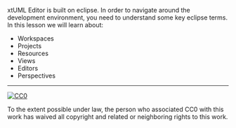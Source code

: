 xtUML Editor is built on eclipse.  In order to navigate around the development environment, you need to understand
some key eclipse terms.  In this lesson we will learn about:

- Workspaces
- Projects
- Resources
- Views
- Editors
- Perspectives

<div class="macro-embedly" contenteditable="false" data-url="https://www.youtube.com/watch?v=qUJEP510BIM&feature=youtu.be">
<div> </div>
</div>



* * *

[![CC0](http://i.creativecommons.org/p/zero/1.0/88x31.png) ](http://creativecommons.org/publicdomain/zero/1.0/)

To the extent possible under law, <span>the person who associated CC0</span> with this work has 
waived all copyright and related or neighboring rights to this work.
